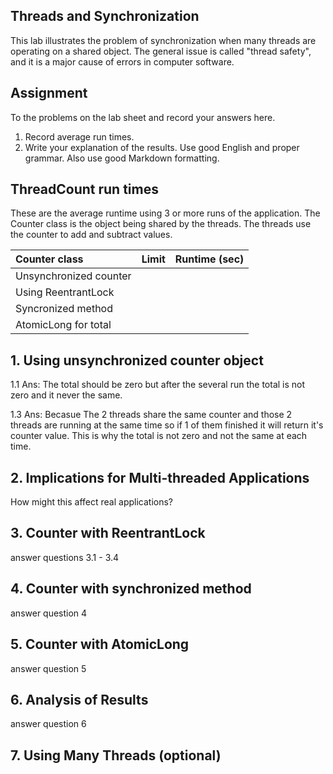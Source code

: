 ## Threads and Synchronization

This lab illustrates the problem of synchronization when many threads are operating on a shared object.  The general issue is called "thread safety", and it is a major cause of errors in computer software.

## Assignment

To the problems on the lab sheet and record your answers here.

1. Record average run times.
2. Write your explanation of the results.  Use good English and proper grammar.  Also use good Markdown formatting.

## ThreadCount run times

These are the average runtime using 3 or more runs of the application.
The Counter class is the object being shared by the threads.
The threads use the counter to add and subtract values.

| Counter class           | Limit              | Runtime (sec)   |
|:------------------------|:-------------------|-----------------|
| Unsynchronized counter  |                    |                 |
| Using ReentrantLock     |                    |                 |
| Syncronized method      |                    |                 |
| AtomicLong for total    |                    |                 |

## 1. Using unsynchronized counter object


1.1 Ans: The total should be zero but after the several run the total is not zero and it never the same.

1.3 Ans: Becasue The 2 threads share the same counter and those 2 threads are running at the same time so if 1 of them finished it will return it's counter value. This is why the total is not zero and not the same at each time.

## 2. Implications for Multi-threaded Applications

How might this affect real applications?  

## 3. Counter with ReentrantLock

answer questions 3.1 - 3.4

## 4. Counter with synchronized method

answer question 4

## 5. Counter with AtomicLong

answer question 5

## 6. Analysis of Results

answer question 6

## 7. Using Many Threads (optional)

